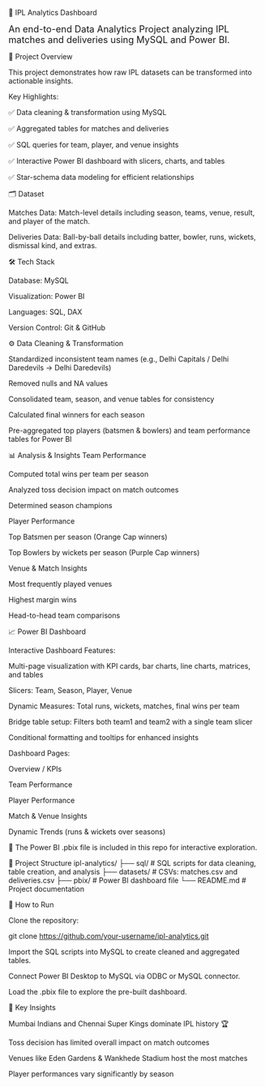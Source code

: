 🏏 IPL Analytics Dashboard

<font size="4">An end-to-end Data Analytics Project analyzing IPL matches and deliveries using MySQL and Power BI.</font>

🚀 Project Overview

This project demonstrates how raw IPL datasets can be transformed into actionable insights.

Key Highlights:

✅ Data cleaning & transformation using MySQL

✅ Aggregated tables for matches and deliveries

✅ SQL queries for team, player, and venue insights

✅ Interactive Power BI dashboard with slicers, charts, and tables

✅ Star-schema data modeling for efficient relationships

🗂️ Dataset

Matches Data: Match-level details including season, teams, venue, result, and player of the match.

Deliveries Data: Ball-by-ball details including batter, bowler, runs, wickets, dismissal kind, and extras.

🛠️ Tech Stack

Database: MySQL

Visualization: Power BI

Languages: SQL, DAX

Version Control: Git & GitHub

⚙️ Data Cleaning & Transformation

Standardized inconsistent team names (e.g., Delhi Capitals / Delhi Daredevils → Delhi Daredevils)

Removed nulls and NA values

Consolidated team, season, and venue tables for consistency

Calculated final winners for each season

Pre-aggregated top players (batsmen & bowlers) and team performance tables for Power BI

📊 Analysis & Insights
Team Performance

Computed total wins per team per season

Analyzed toss decision impact on match outcomes

Determined season champions

Player Performance

Top Batsmen per season (Orange Cap winners)

Top Bowlers by wickets per season (Purple Cap winners)

Venue & Match Insights

Most frequently played venues

Highest margin wins

Head-to-head team comparisons

📈 Power BI Dashboard

Interactive Dashboard Features:

Multi-page visualization with KPI cards, bar charts, line charts, matrices, and tables

Slicers: Team, Season, Player, Venue

Dynamic Measures: Total runs, wickets, matches, final wins per team

Bridge table setup: Filters both team1 and team2 with a single team slicer

Conditional formatting and tooltips for enhanced insights

Dashboard Pages:

Overview / KPIs

Team Performance

Player Performance

Match & Venue Insights

Dynamic Trends (runs & wickets over seasons)

📌 The Power BI .pbix file is included in this repo for interactive exploration.

📂 Project Structure
ipl-analytics/
├── sql/                 # SQL scripts for data cleaning, table creation, and analysis
├── datasets/            # CSVs: matches.csv and deliveries.csv
├── pbix/                # Power BI dashboard file
└── README.md            # Project documentation

🎯 How to Run

Clone the repository:

git clone https://github.com/your-username/ipl-analytics.git


Import the SQL scripts into MySQL to create cleaned and aggregated tables.

Connect Power BI Desktop to MySQL via ODBC or MySQL connector.

Load the .pbix file to explore the pre-built dashboard.

🏅 Key Insights

Mumbai Indians and Chennai Super Kings dominate IPL history 🏆

Toss decision has limited overall impact on match outcomes

Venues like Eden Gardens & Wankhede Stadium host the most matches

Player performances vary significantly by season
